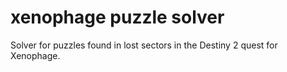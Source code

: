 # xenophage puzzle solver
Solver for puzzles found in lost sectors in the Destiny 2 quest for Xenophage.
